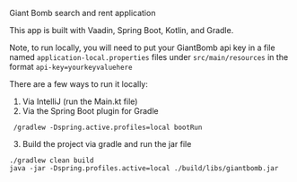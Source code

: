 Giant Bomb search and rent application

This app is built with Vaadin, Spring Boot, Kotlin, and Gradle.

Note, to run locally, you will need to put your GiantBomb api key
in a file named `application-local.properties` files under `src/main/resources`
in the format `api-key=yourkeyvaluehere`

There are a few ways to run it locally:

1. Via IntelliJ (run the Main.kt file)
2. Via the Spring Boot plugin for Gradle 
``` shell
 /gradlew -Dspring.active.profiles=local bootRun
```
3. Build the project via gradle and run the jar file
``` shell
./gradlew clean build
java -jar -Dspring.profiles.active=local ./build/libs/giantbomb.jar 
```
